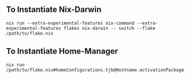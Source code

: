 ## To Instantiate Nix-Darwin

```{shell}
nix run --extra-experimental-features nix-command --extra-experimental-features flakes nix-darwin -- switch --flake /path/to/flake.nix
```

## To Instantiate Home-Manager

```{shell}
nix run /path/to/flake.nix#homeConfigurations.tjb@Hostname.activationPackage
```

